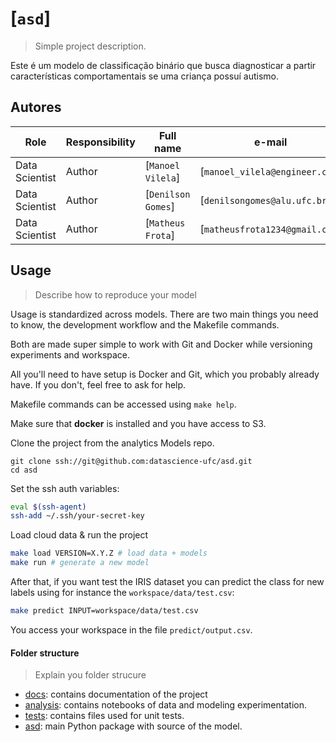 # [`asd`]
> Simple project description.

Este é um modelo de classificação binário que busca diagnosticar a
partir características comportamentais se uma criança possuí autismo.

## Autores

| Role           | Responsibility   | Full name          | e-mail                         |
| -----          | ---------------- | -----------        | ---------                      |
| Data Scientist | Author           | [`Manoel Vilela`]  | [`manoel_vilela@engineer.com`] |
| Data Scientist | Author           | [`Denilson Gomes`] | [`denilsongomes@alu.ufc.br`] |
| Data Scientist | Author           | [`Matheus Frota`]  | [`matheusfrota1234@gmail.com`] |


## Usage
> Describe how to reproduce your model

Usage is standardized across models. There are two main things you need to know, the development workflow and the Makefile commands.

Both are made super simple to work with Git and Docker while versioning experiments and workspace.

All you'll need to have setup is Docker and Git, which you probably already have. If you don't, feel free to ask for help.

Makefile commands can be accessed using `make help`.


Make sure that **docker** is installed and you have access to S3.

Clone the project from the analytics Models repo.
```
git clone ssh://git@github.com:datascience-ufc/asd.git
cd asd
```

Set the ssh auth variables:
```bash
eval $(ssh-agent)
ssh-add ~/.ssh/your-secret-key
```

Load cloud data & run the project
```bash
make load VERSION=X.Y.Z # load data + models
make run # generate a new model
```

After that, if you want test the IRIS dataset you can predict the
class for new labels using for instance the `workspace/data/test.csv`:

``` bash
make predict INPUT=workspace/data/test.csv
```

You access your workspace in the file `predict/output.csv`.

#### Folder structure
>Explain you folder strucure

* [docs](./docs): contains documentation of the project
* [analysis](./analysis/): contains notebooks of data and modeling experimentation.
* [tests](./tests/): contains files used for unit tests.
* [asd](./asd/): main Python package with source of the model.
